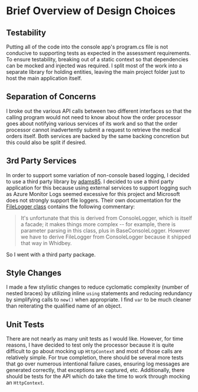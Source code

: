 # Brief Overview of Design Choices

## Testability
Putting all of the code into the console app's program.cs file is not conducive to supporting tests as expected in the assessment requirements. To ensure testability, breaking out of a static context so that dependencies can be mocked and injected was required. I split most of the work into a separate library for holding entities, leaving the main project folder just to host the main application itself.

## Separation of Concerns
I broke out the various API calls between two different interfaces so that the calling program would not need to know about how the order processor goes about notifying various services of its work and so that the order processor cannot inadvertently submit a request to retrieve the medical orders itself. Both services are backed by the same backing concretion but this could also be split if desired.

## 3rd Party Services
In order to support some variation of non-console based logging, I decided to use a third party library by [adams85](https://github.com/adams85/filelogger). I decided to use a third party application for this because using external services to support logging such as Azure Monitor Logs seemed excessive for this project and Microsoft does not strongly support file loggers. Their own documentation for the [FileLogger class](https://learn.microsoft.com/en-us/dotnet/api/microsoft.build.logging.filelogger?view=msbuild-17-netcore) contains the following commentary:

>It's unfortunate that this is derived from ConsoleLogger, which is itself a facade; it makes things more complex -- for example, there is parameter parsing in this class, plus in BaseConsoleLogger. However we have to derive FileLogger from ConsoleLogger because it shipped that way in Whidbey.

So I went with a third party package.

## Style Changes
I made a few stylistic changes to reduce cyclomatic complexity (number of nested braces) by utilizing inline `using` statements and reducing redundancy by simplifying calls to `new()` when appropriate. I find `var` to be much cleaner than reiterating the qualified name of an object.

## Unit Tests
There are not nearly as many unit tests as I would like. However, for time reasons, I have decided to test only the processor because it is quite difficult to go about mocking up `HttpContext` and most of those calls are relatively simple. For true completion, there should be several more tests that go over numerous intentional failure cases, ensuring log messages are generated correctly, that exceptions are captured, etc. Additionally, there should be tests for the API which do take the time to work through mocking an `HttpContext`.
